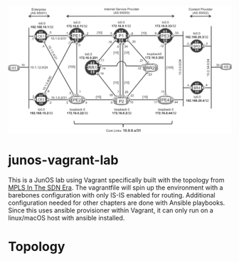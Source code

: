 <img src="https://github.com/crutcha/junos-vagrant-lab/blob/master/MPLS%20Service%20Provider.png">

# junos-vagrant-lab

This is a JunOS lab using Vagrant specifically built with the topology from [MPLS In The SDN Era](http://shop.oreilly.com/product/0636920033905.do). The vagrantfile will spin up the environment with a barebones configuration with only IS-IS enabled for routing. Additional configuration needed for other chapters are done with Ansible playbooks. Since this uses ansible provisioner within Vagrant, it can only run on a linux/macOS host with ansible installed. 

# Topology

